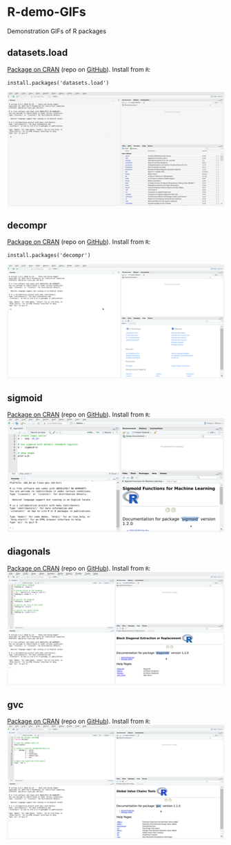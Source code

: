 # R-demo-GIFs
Demonstration GIFs of R packages

## datasets.load
[Package on CRAN](https://cran.r-project.org/package=datasets.load) (repo on [GitHub](https://github.com/bquast/datasets.load)).
Install from `R`:
```
install.packages('datasets.load')
```
![datasets.load GUI demonstration](https://github.com/bquast/R-demo-GIFs/blob/master/datasets.load.gif)

## decompr
[Package on CRAN](https://cran.r-project.org/package=decompr) (repo on [GitHub](https://github.com/bquast/decompr)).
Install from `R`:
```
install.packages('decompr')
```
![decompr GUI demonstration](https://github.com/bquast/R-demo-GIFs/blob/master/decompr.gif)

## sigmoid
[Package on CRAN](https://cran.r-project.org/package=sigmoid) (repo on [GitHub](https://github.com/bquast/sigmoid)).
Install from `R`:
![sigmoid demonstration](https://github.com/bquast/R-demo-GIFs/blob/master/sigmoid.gif)

## diagonals
[Package on CRAN](https://cran.r-project.org/package=diagonals) (repo on [GitHub](https://github.com/bquast/diagonals)).
Install from `R`:
![diagonals demonstration](https://github.com/bquast/R-demo-GIFs/blob/master/diagonals.gif)

## gvc
[Package on CRAN](https://cran.r-project.org/package=gvc) (repo on [GitHub](https://github.com/bquast/gvc)).
Install from `R`:
![gvc demonstration](https://github.com/bquast/R-demo-GIFs/blob/master/gvc.gif)

